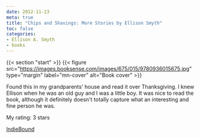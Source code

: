 ```yaml
---
date: 2012-11-23
meta: true
title: "Chips and Shavings: More Stories by Ellison Smyth"
toc: false
categories:
- Ellison A. Smyth
- books
---
```


{{< section "start" >}}
{{< figure src="https://images.booksense.com/images/675/015/9780936015675.jpg" type="margin" label="mn-cover" alt="Book cover" >}}

Found this in my grandparents' house and read it over Thanksgiving. I knew Ellison when he was an old guy and I was a little boy. It was nice to read the book, although it definitely doesn't totally capture what an interesting and fine person he was.

My rating: 3 stars  

[IndieBound](https://www.indiebound.org/book/9780936015675)
